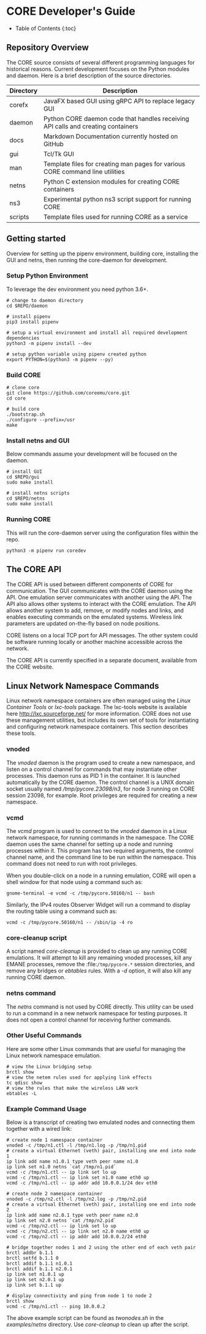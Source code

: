 # CORE Developer's Guide

* Table of Contents
{:toc}

## Repository Overview

The CORE source consists of several different programming languages for historical reasons.
Current development focuses on the Python modules and daemon. Here is a brief description of the source directories.

| Directory | Description |
|---|---|
|corefx|JavaFX based GUI using gRPC API to replace legacy GUI|
|daemon|Python CORE daemon code that handles receiving API calls and creating containers|
|docs|Markdown Documentation currently hosted on GitHub|
|gui|Tcl/Tk GUI|
|man|Template files for creating man pages for various CORE command line utilities|
|netns|Python C extension modules for creating CORE containers|
|ns3|Experimental python ns3 script support for running CORE|
|scripts|Template files used for running CORE as a service|

## Getting started

Overview for setting up the pipenv environment, building core, installing the GUI and netns, then running
the core-daemon for development.

### Setup Python Environment

To leverage the dev environment you need python 3.6+.

```shell
# change to daemon directory
cd $REPO/daemon

# install pipenv
pip3 install pipenv

# setup a virtual environment and install all required development dependencies
python3 -m pipenv install --dev

# setup python variable using pipenv created python
export PYTHON=$(python3 -m pipenv --py)
```

### Build CORE

```shell
# clone core
git clone https://github.com/coreemu/core.git
cd core

# build core
./bootstrap.sh
./configure --prefix=/usr
make
```

### Install netns and GUI

Below commands assume your development will be focused on the daemon.

```shell
# install GUI
cd $REPO/gui
sudo make install

# install netns scripts
cd $REPO/netns
sudo make install
```

### Running CORE

This will run the core-daemon server using the configuration files within the repo.

```shell
python3 -m pipenv run coredev
```

## The CORE API

The CORE API is used between different components of CORE for communication. The GUI communicates with the CORE daemon 
using the API. One emulation server communicates with another using the API. The API also allows other systems to 
interact with the CORE emulation. The API allows another system to add, remove, or modify nodes and links, and enables 
executing commands on the emulated systems. Wireless link parameters are updated on-the-fly based on node positions.

CORE listens on a local TCP port for API messages. The other system could be software running locally or another 
machine accessible across the network.

The CORE API is currently specified in a separate document, available from the CORE website.

## Linux Network Namespace Commands

Linux network namespace containers are often managed using the *Linux Container Tools* or *lxc-tools* package. 
The lxc-tools website is available here http://lxc.sourceforge.net/ for more information.  CORE does not use these 
management utilities, but includes its own set of tools for instantiating and configuring network namespace containers. 
This section describes these tools.

### vnoded

The *vnoded* daemon is the program used to create a new namespace, and listen on a control channel for commands that 
may instantiate other processes. This daemon runs as PID 1 in the container. It is launched automatically by the CORE 
daemon. The control channel is a UNIX domain socket usually named */tmp/pycore.23098/n3*, for node 3 running on CORE 
session 23098, for example. Root privileges are required for creating a new namespace.

### vcmd

The *vcmd* program is used to connect to the *vnoded* daemon in a Linux network namespace, for running commands in the 
namespace. The CORE daemon uses the same channel for setting up a node and running processes within it. This program 
has two required arguments, the control channel name, and the command line to be run within the namespace. This command 
does not need to run with root privileges.

When you double-click on a node in a running emulation, CORE will open a shell window for that node using a command 
such as:

```shell
gnome-terminal -e vcmd -c /tmp/pycore.50160/n1 -- bash
```

Similarly, the IPv4 routes Observer Widget will run a command to display the routing table using a command such as:

```shell
vcmd -c /tmp/pycore.50160/n1 -- /sbin/ip -4 ro
```

### core-cleanup script

A script named *core-cleanup* is provided to clean up any running CORE emulations. It will attempt to kill any 
remaining vnoded processes, kill any EMANE processes, remove the :file:`/tmp/pycore.*` session directories, and remove 
any bridges or *ebtables* rules.  With a *-d* option, it will also kill any running CORE daemon.

### netns command

The *netns* command is not used by CORE directly. This utility can be used to run a command in a new network namespace 
for testing purposes. It does not open a control channel for receiving further commands.

### Other Useful Commands

Here are some other Linux commands that are useful for managing the Linux network namespace emulation.

```shell
# view the Linux bridging setup
brctl show
# view the netem rules used for applying link effects
tc qdisc show
# view the rules that make the wireless LAN work
ebtables -L
```

### Example Command Usage

Below is a transcript of creating two emulated nodes and connecting them together with a wired link:

```shell
# create node 1 namespace container
vnoded -c /tmp/n1.ctl -l /tmp/n1.log -p /tmp/n1.pid
# create a virtual Ethernet (veth) pair, installing one end into node 1
ip link add name n1.0.1 type veth peer name n1.0
ip link set n1.0 netns `cat /tmp/n1.pid`
vcmd -c /tmp/n1.ctl -- ip link set lo up
vcmd -c /tmp/n1.ctl -- ip link set n1.0 name eth0 up
vcmd -c /tmp/n1.ctl -- ip addr add 10.0.0.1/24 dev eth0

# create node 2 namespace container
vnoded -c /tmp/n2.ctl -l /tmp/n2.log -p /tmp/n2.pid
# create a virtual Ethernet (veth) pair, installing one end into node 2
ip link add name n2.0.1 type veth peer name n2.0
ip link set n2.0 netns `cat /tmp/n2.pid`
vcmd -c /tmp/n2.ctl -- ip link set lo up
vcmd -c /tmp/n2.ctl -- ip link set n2.0 name eth0 up
vcmd -c /tmp/n2.ctl -- ip addr add 10.0.0.2/24 eth0

# bridge together nodes 1 and 2 using the other end of each veth pair
brctl addbr b.1.1
brctl setfd b.1.1 0
brctl addif b.1.1 n1.0.1
brctl addif b.1.1 n2.0.1
ip link set n1.0.1 up
ip link set n2.0.1 up
ip link set b.1.1 up

# display connectivity and ping from node 1 to node 2
brctl show
vcmd -c /tmp/n1.ctl -- ping 10.0.0.2
```

The above example script can be found as *twonodes.sh* in the *examples/netns* directory. Use *core-cleanup* to clean 
up after the script.
